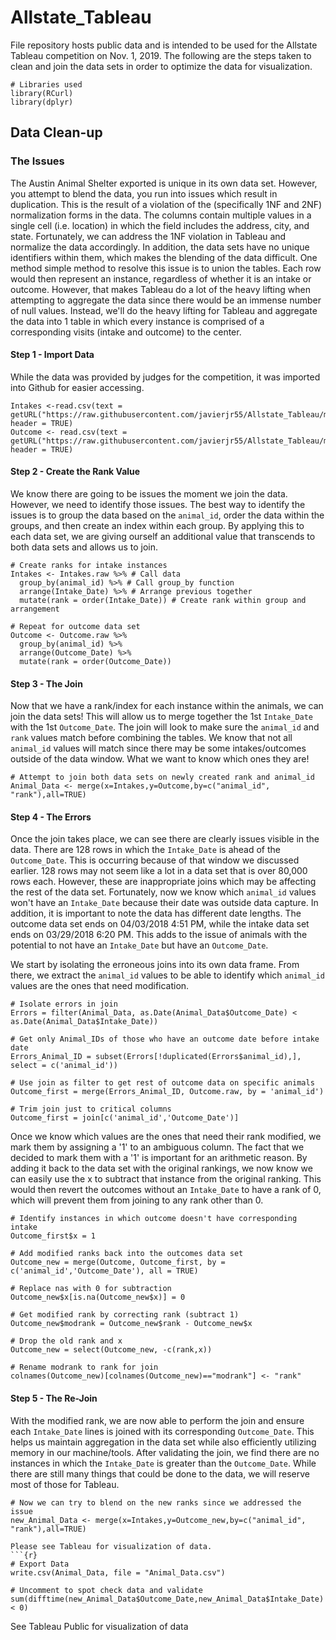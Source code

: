 # Allstate_Tableau
File repository hosts public data and is intended to be used for the Allstate Tableau competition on Nov. 1, 2019. The following are the steps taken to clean and join the data sets in order to optimize the data for visualization.

```{r}
# Libraries used
library(RCurl)
library(dplyr)
```
## Data Clean-up
### The Issues 
The Austin Animal Shelter exported is unique in its own data set. However, you attempt to blend the data, you run into issues which result in duplication. This is the result of a violation of the (specifically 1NF and 2NF) normalization forms in the data. The columns contain multiple values in a single cell (i.e. location) in which the field includes the address, city, and state. Fortunately, we can address the 1NF violation in Tableau and normalize the data accordingly. In addition, the data sets have no unique identifiers within them, which makes the blending of the data difficult. One method simple method to resolve this issue is to union the tables. Each row would then represent an instance, regardless of whether it is an intake or outcome. However, that makes Tableau do a lot of the heavy lifting when attempting to aggregate the data since there would be an immense number of null values. Instead, we'll do the heavy lifting for Tableau and aggregate the data into 1 table in which every instance is comprised of a corresponding visits (intake and outcome) to the center. 
#### Step 1 - Import Data
While the data was provided by judges for the competition, it was imported into Github for easier accessing. 
```{r}
Intakes <-read.csv(text = getURL("https://raw.githubusercontent.com/javierjr55/Allstate_Tableau/master/Austin%20Animal%20Center%20Shelter%20Intakes.csv"), header = TRUE)
Outcome <- read.csv(text = getURL("https://raw.githubusercontent.com/javierjr55/Allstate_Tableau/master/Austin%20Animal%20Center%20Shelter%20Outcomes.csv"), header = TRUE)
```
#### Step 2 - Create the Rank Value
We know there are going to be issues the moment we join the data. However, we need to identify those issues. The best way to identify the issues is to group the data based on the `animal_id`, order the data within the groups, and then create an index within each group. By applying this to each data set, we are giving ourself an additional value that transcends to both data sets and allows us to join. 
```{r}
# Create ranks for intake instances
Intakes <- Intakes.raw %>% # Call data
  group_by(animal_id) %>% # Call group_by function
  arrange(Intake_Date) %>% # Arrange previous together
  mutate(rank = order(Intake_Date)) # Create rank within group and arrangement

# Repeat for outcome data set
Outcome <- Outcome.raw %>%
  group_by(animal_id) %>%
  arrange(Outcome_Date) %>%
  mutate(rank = order(Outcome_Date))
```
#### Step 3 - The Join
Now that we have a rank/index for each instance within the animals, we can join the data sets! This will allow us to merge together the 1st `Intake_Date` with the 1st `Outcome_Date`. The join will look to make sure the `animal_id` and `rank` values match before combining the tables. We know that not all `animal_id` values will match since there may be some intakes/outcomes outside of the data window. What we want to know which ones they are!
```{r}
# Attempt to join both data sets on newly created rank and animal_id
Animal_Data <- merge(x=Intakes,y=Outcome,by=c("animal_id", "rank"),all=TRUE)
```
#### Step 4 - The Errors
Once the join takes place, we can see there are clearly issues visible in the data. There are 128 rows in which the `Intake_Date` is ahead of the `Outcome_Date`. This is occurring because of that window we discussed earlier. 128 rows may not seem like a lot in a data set that is over 80,000 rows each. However, these are inappropriate joins which may be affecting the rest of the data set. Fortunately, now we know which `animal_id` values won't have an `Intake_Date` because their date was outside data capture. In addition, it is important to note the data has different date lengths. The outcome data set ends on 04/03/2018 4:51 PM, while the intake data set ends on 03/29/2018 6:20 PM. This adds to the issue of animals with the potential to not have an `Intake_Date` but have an `Outcome_Date`. 

We start by isolating the erroneous joins into its own data frame. From there, we extract the `animal_id` values to be able to identify which `animal_id` values are the ones that need modification.
```{r}
# Isolate errors in join
Errors = filter(Animal_Data, as.Date(Animal_Data$Outcome_Date) < as.Date(Animal_Data$Intake_Date))

# Get only Animal_IDs of those who have an outcome date before intake date
Errors_Animal_ID = subset(Errors[!duplicated(Errors$animal_id),], select = c('animal_id'))

# Use join as filter to get rest of outcome data on specific animals
Outcome_first = merge(Errors_Animal_ID, Outcome.raw, by = 'animal_id')

# Trim join just to critical columns
Outcome_first = join[c('animal_id','Outcome_Date')]
```
Once we know which values are the ones that need their rank modified, we mark them by assigning a '1' to an ambiguous column. The fact that we decided to mark them with a '1' is important for an arithmetic reason. By adding it back to the data set with the original rankings, we now know we can easily use the x to subtract that instance from the original ranking. This would then revert the outcomes without an `Intake_Date` to have a rank of 0, which will prevent them from joining to any rank other than 0.
```{r}
# Identify instances in which outcome doesn't have corresponding intake
Outcome_first$x = 1

# Add modified ranks back into the outcomes data set
Outcome_new = merge(Outcome, Outcome_first, by = c('animal_id','Outcome_Date'), all = TRUE)

# Replace nas with 0 for subtraction
Outcome_new$x[is.na(Outcome_new$x)] = 0

# Get modified rank by correcting rank (subtract 1)
Outcome_new$modrank = Outcome_new$rank - Outcome_new$x

# Drop the old rank and x
Outcome_new = select(Outcome_new, -c(rank,x))

# Rename modrank to rank for join
colnames(Outcome_new)[colnames(Outcome_new)=="modrank"] <- "rank"
```
#### Step 5 - The Re-Join
With the modified rank, we are now able to perform the join and ensure each `Intake_Date` lines is joined with its corresponding `Outcome_Date`. This helps us maintain aggregation in the data set while also efficiently utilizing memory in our machine/tools. After validating the join, we find there are no instances in which the `Intake_Date` is greater than the `Outcome_Date`. While there are still many things that could be done to the data, we will reserve most of those for Tableau.
```{r}
# Now we can try to blend on the new ranks since we addressed the issue
new_Animal_Data <- merge(x=Intakes,y=Outcome_new,by=c("animal_id", "rank"),all=TRUE)

Please see Tableau for visualization of data.
```{r}
# Export Data
write.csv(Animal_Data, file = "Animal_Data.csv")

# Uncomment to spot check data and validate
sum(difftime(new_Animal_Data$Outcome_Date,new_Animal_Data$Intake_Date) < 0)
```
See Tableau Public for visualization of data
